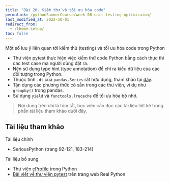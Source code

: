 ```yaml
---
title: "Bài 20. Kiểm thử và tối ưu hóa code"
permalink: /pythonSummerCourse/week-08-unit-testing-optimizaion/
last_modified_at: 2022-10-01
redirect_from:
  - /theme-setup/
toc: false
---
```


Một số lưu ý liên quan tới kiểm thử (testing) và tối ưu hóa code trong Python

- Thư viện pytest thực hiện việc kiểm thử code Python bằng cách thực thi các test case mà người dùng đặt ra.
- Nên sử dụng type hint (type annotation) để chỉ ra kiểu dữ liệu của các đối tượng trong Python.
- Thuộc tính `.dt` của `pandas.Series` rất hữu dụng, tham khảo tại [đây](https://pandas.pydata.org/docs/user_guide/basics.html).
- Tận dụng các phương thức có sẵn trong các thư viện, ví dụ như `groupby()` trong pandas.
- Sử dụng `yield` và `functools.lrucache` để tối ưu hóa bộ nhớ.

> Nội dung trên chỉ là tóm tắt, học viên cần đọc các tài liệu liệt kê trong phần tài liệu tham khảo dưới đây.

## Tài liệu tham khảo

Tài liệu chính
- SeriousPython (trang 92-121, 183-214)

Tài liệu bổ sung
- Thư viện [cProfile](https://docs.python.org/3/library/profile.html) trong Python
- [Bài viết về thư viện pytest](https://realpython.com/courses/test-driven-development-pytest/) trên trang web Real Python
